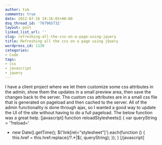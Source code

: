 ```yaml
---
author: tim
comments: true
date: 2012-07-16 19:16:03+00:00
dsq_thread_id: '767965732'
layout: post
linked_list_url: ''
slug: refreshing-all-the-css-on-a-page-using-jquery
title: Refreshing all the css on a page using jQuery
wordpress_id: 1130
categories:
- Code
tags:
- css
- javascript
- jquery
---
```


I have a client project where we let them customize some css attributes in the
admin, show them the updates in a small preview area, then save the changes
back to the server. The custom css attributes are in a small css file that is
generated on pageload and then cached to the server. All of the admin
functionality is done through ajax, so I wanted a good way to update the UI of
the site without having to do a full pageload. The below function was a great
help. [javascript] function reloadStylesheets() { var queryString = '?reload='
+ new Date().getTime(); $('link[rel="stylesheet"]').each(function () {
this.href = this.href.replace(/\?.*|$/, queryString); }); } [/javascript]

